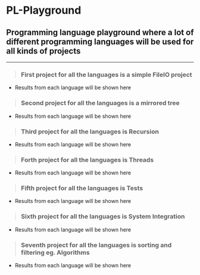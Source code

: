 # PL-Playground
## Programming language playground where a lot of different programming languages will be used for all kinds of projects
---
>### First project for all the languages is a simple FileIO project
- Results from each language will be shown here
>### Second project for all the languages is a mirrored tree
- Results from each language will be shown here
>### Third project for all the languages is Recursion
- Results from each language will be shown here
>### Forth project for all the languages is Threads
- Results from each language will be shown here
>### Fifth project for all the languages is Tests
- Results from each language will be shown here
>### Sixth project for all the languages is System Integration
- Results from each language will be shown here
>### Seventh project for all the languages is sorting and filtering eg. Algorithms
- Results from each language will be shown here